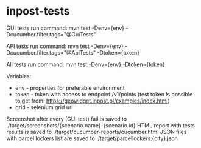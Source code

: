 # inpost-tests

GUI tests run command:
mvn test -Denv={env} -Dcucumber.filter.tags="@GuiTests"

API tests run command:
mvn test -Denv={env} -Dcucumber.filter.tags="@ApiTests" -Dtoken={token}

All tests run command:
mvn test -Denv={env} -Dtoken={token}

Variables:
- env - properties for preferable environment
- token - token with access to endpoint /v1/points (test token is possible to get from: https://geowidget.inpost.pl/examples/index.html)
- grid - selenium grid url

Screenshot after every (GUI test) fail is saved to ./target/screenshots/{scenario.name}-{scenario.id}
HTML report with tests results is saved to ./target/cucumber-reports/cucumber.html
JSON files with parcel lockers list are saved to ./target/parcellockers.{city}.json